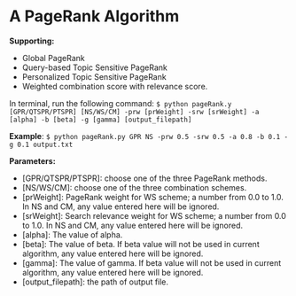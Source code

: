 # A PageRank Algorithm 
**Supporting:**
- Global PageRank
- Query-based Topic Sensitive PageRank
- Personalized Topic Sensitive PageRank
- Weighted combination score with relevance score.

In terminal, run the following command:
`$ python pageRank.y [GPR/QTSPR/PTSPR] [NS/WS/CM] -prw [prWeight] -srw [srWeight] -a [alpha] -b [beta] -g [gamma] [output_filepath]`

**Example**:
`$ python pageRank.py GPR NS -prw 0.5 -srw 0.5 -a 0.8 -b 0.1 -g 0.1 output.txt`

**Parameters:**
- [GPR/QTSPR/PTSPR]: choose one of the three PageRank methods.
- [NS/WS/CM]: choose one of the three combination schemes.
- [prWeight]: PageRank weight for WS scheme; a number from 0.0 to 1.0. In NS and CM, any value entered here will be ignored.
- [srWeight]: Search relevance weight for WS scheme; a number from 0.0 to 1.0. In NS and CM, any value entered here will be ignored.
- [alpha]: The value of alpha. 
- [beta]: The value of beta. If beta value will not be used in current algorithm, any value entered here will be ignored.
- [gamma]: The value of gamma. If beta value will not be used in current algorithm, any value entered here will be ignored.
- [output_filepath]: the path of output file.
